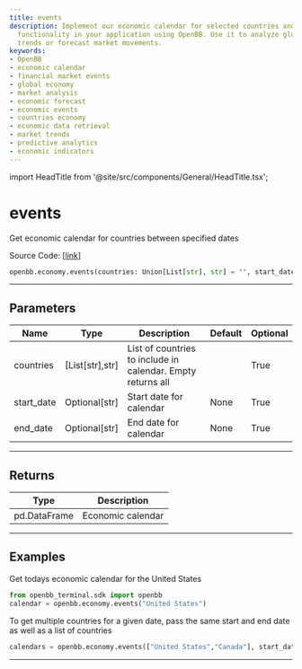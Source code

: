 ```yaml
---
title: events
description: Implement our economic calendar for selected countries and specific dates
  functionality in your application using OpenBB. Use it to analyze global economic
  trends or forecast market movements.
keywords:
- OpenBB
- economic calendar
- financial market events
- global economy
- market analysis
- economic forecast
- economic events
- countries economy
- economic data retrieval
- market trends
- predictive analytics
- economic indicators
---
```


import HeadTitle from '@site/src/components/General/HeadTitle.tsx';

<HeadTitle title="events - Economy - Reference | OpenBB SDK Docs" />

# events

Get economic calendar for countries between specified dates

Source Code: [[link](https://github.com/OpenBB-finance/OpenBBTerminal/tree/main/openbb_terminal/economy/nasdaq_model.py#L21)]

```python
openbb.economy.events(countries: Union[List[str], str] = "", start_date: Optional[str] = None, end_date: Optional[str] = None)
```

---

## Parameters

| Name | Type | Description | Default | Optional |
| ---- | ---- | ----------- | ------- | -------- |
| countries | [List[str],str] | List of countries to include in calendar.  Empty returns all |  | True |
| start_date | Optional[str] | Start date for calendar | None | True |
| end_date | Optional[str] | End date for calendar | None | True |


---

## Returns

| Type | Description |
| ---- | ----------- |
| pd.DataFrame | Economic calendar |
---

## Examples


Get todays economic calendar for the United States

```python
from openbb_terminal.sdk import openbb
calendar = openbb.economy.events("United States")
```


To get multiple countries for a given date, pass the same start and end date as well as
a list of countries

```python
calendars = openbb.economy.events(["United States","Canada"], start_date="2022-11-18", end_date="2022-11-18")
```

---
